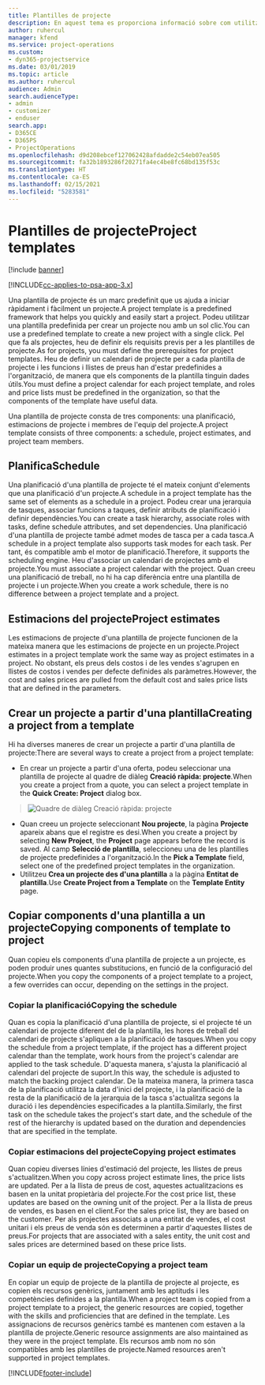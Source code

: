 ```yaml
---
title: Plantilles de projecte
description: En aquest tema es proporciona informació sobre com utilitzar les plantilles de projecte per a la configuració ràpida del projecte.
author: ruhercul
manager: kfend
ms.service: project-operations
ms.custom:
- dyn365-projectservice
ms.date: 03/01/2019
ms.topic: article
ms.author: ruhercul
audience: Admin
search.audienceType:
- admin
- customizer
- enduser
search.app:
- D365CE
- D365PS
- ProjectOperations
ms.openlocfilehash: d9d208ebcef127062428afdadde2c54eb07ea505
ms.sourcegitcommit: fa32b1893286f20271fa4ec4be8fc68bd135f53c
ms.translationtype: HT
ms.contentlocale: ca-ES
ms.lasthandoff: 02/15/2021
ms.locfileid: "5283581"
---
```

# <a name="project-templates"></a><span data-ttu-id="025e7-103">Plantilles de projecte</span><span class="sxs-lookup"><span data-stu-id="025e7-103">Project templates</span></span> 

[!include [banner](../includes/psa-now-project-operations.md)]

[!INCLUDE[cc-applies-to-psa-app-3.x](../includes/cc-applies-to-psa-app-3x.md)]

<span data-ttu-id="025e7-104">Una plantilla de projecte és un marc predefinit que us ajuda a iniciar ràpidament i fàcilment un projecte.</span><span class="sxs-lookup"><span data-stu-id="025e7-104">A project template is a predefined framework that helps you quickly and easily start a project.</span></span> <span data-ttu-id="025e7-105">Podeu utilitzar una plantilla predefinida per crear un projecte nou amb un sol clic.</span><span class="sxs-lookup"><span data-stu-id="025e7-105">You can use a predefined template to create a new project with a single click.</span></span> <span data-ttu-id="025e7-106">Pel que fa als projectes, heu de definir els requisits previs per a les plantilles de projecte.</span><span class="sxs-lookup"><span data-stu-id="025e7-106">As for projects, you must define the prerequisites for project templates.</span></span> <span data-ttu-id="025e7-107">Heu de definir un calendari de projecte per a cada plantilla de projecte i les funcions i llistes de preus han d'estar predefinides a l'organització, de manera que els components de la plantilla tinguin dades útils.</span><span class="sxs-lookup"><span data-stu-id="025e7-107">You must define a project calendar for each project template, and roles and price lists must be predefined in the organization, so that the components of the template have useful data.</span></span>

<span data-ttu-id="025e7-108">Una plantilla de projecte consta de tres components: una planificació, estimacions de projecte i membres de l'equip del projecte.</span><span class="sxs-lookup"><span data-stu-id="025e7-108">A project template consists of three components: a schedule, project estimates, and project team members.</span></span>

## <a name="schedule"></a><span data-ttu-id="025e7-109">Planifica</span><span class="sxs-lookup"><span data-stu-id="025e7-109">Schedule</span></span>

<span data-ttu-id="025e7-110">Una planificació d'una plantilla de projecte té el mateix conjunt d'elements que una planificació d'un projecte.</span><span class="sxs-lookup"><span data-stu-id="025e7-110">A schedule in a project template has the same set of elements as a schedule in a project.</span></span> <span data-ttu-id="025e7-111">Podeu crear una jerarquia de tasques, associar funcions a taques, definir atributs de planificació i definir dependències.</span><span class="sxs-lookup"><span data-stu-id="025e7-111">You can create a task hierarchy, associate roles with tasks, define schedule attributes, and set dependencies.</span></span> <span data-ttu-id="025e7-112">Una planificació d'una plantilla de projecte també admet modes de tasca per a cada tasca.</span><span class="sxs-lookup"><span data-stu-id="025e7-112">A schedule in a project template also supports task modes for each task.</span></span> <span data-ttu-id="025e7-113">Per tant, és compatible amb el motor de planificació.</span><span class="sxs-lookup"><span data-stu-id="025e7-113">Therefore, it supports the scheduling engine.</span></span> <span data-ttu-id="025e7-114">Heu d'associar un calendari de projectes amb el projecte.</span><span class="sxs-lookup"><span data-stu-id="025e7-114">You must associate a project calendar with the project.</span></span> <span data-ttu-id="025e7-115">Quan creeu una planificació de treball, no hi ha cap diferència entre una plantilla de projecte i un projecte.</span><span class="sxs-lookup"><span data-stu-id="025e7-115">When you create a work schedule, there is no difference between a project template and a project.</span></span>

## <a name="project-estimates"></a><span data-ttu-id="025e7-116">Estimacions del projecte</span><span class="sxs-lookup"><span data-stu-id="025e7-116">Project estimates</span></span>

<span data-ttu-id="025e7-117">Les estimacions de projecte d'una plantilla de projecte funcionen de la mateixa manera que les estimacions de projecte en un projecte.</span><span class="sxs-lookup"><span data-stu-id="025e7-117">Project estimates in a project template work the same way as project estimates in a project.</span></span> <span data-ttu-id="025e7-118">No obstant, els preus dels costos i de les vendes s'agrupen en llistes de costos i vendes per defecte definides als paràmetres.</span><span class="sxs-lookup"><span data-stu-id="025e7-118">However, the cost and sales prices are pulled from the default cost and sales price lists that are defined in the parameters.</span></span>

## <a name="creating-a-project-from-a-template"></a><span data-ttu-id="025e7-119">Crear un projecte a partir d'una plantilla</span><span class="sxs-lookup"><span data-stu-id="025e7-119">Creating a project from a template</span></span>
 
<span data-ttu-id="025e7-120">Hi ha diverses maneres de crear un projecte a partir d'una plantilla de projecte:</span><span class="sxs-lookup"><span data-stu-id="025e7-120">There are several ways to create a project from a project template:</span></span>

- <span data-ttu-id="025e7-121">En crear un projecte a partir d'una oferta, podeu seleccionar una plantilla de projecte al quadre de diàleg **Creació ràpida: projecte**.</span><span class="sxs-lookup"><span data-stu-id="025e7-121">When you create a project from a quote, you can select a project template in the **Quick Create: Project** dialog box.</span></span>

> ![Quadre de diàleg Creació ràpida: projecte](media/project-11.png)

- <span data-ttu-id="025e7-123">Quan creeu un projecte seleccionant **Nou projecte**, la pàgina **Projecte** apareix abans que el registre es desi.</span><span class="sxs-lookup"><span data-stu-id="025e7-123">When you create a project by selecting **New Project**, the **Project** page appears before the record is saved.</span></span> <span data-ttu-id="025e7-124">Al camp **Selecció de plantilla**, seleccioneu una de les plantilles de projecte predefinides a l'organització.</span><span class="sxs-lookup"><span data-stu-id="025e7-124">In the **Pick a Template** field, select one of the predefined project templates in the organization.</span></span>
- <span data-ttu-id="025e7-125">Utilitzeu **Crea un projecte des d'una plantilla** a la pàgina **Entitat de plantilla**.</span><span class="sxs-lookup"><span data-stu-id="025e7-125">Use **Create Project from a Template** on the **Template Entity** page.</span></span>

## <a name="copying-components-of-template-to-project"></a><span data-ttu-id="025e7-126">Copiar components d'una plantilla a un projecte</span><span class="sxs-lookup"><span data-stu-id="025e7-126">Copying components of template to project</span></span>

<span data-ttu-id="025e7-127">Quan copieu els components d'una plantilla de projecte a un projecte, es poden produir unes quantes substitucions, en funció de la configuració del projecte.</span><span class="sxs-lookup"><span data-stu-id="025e7-127">When you copy the components of a project template to a project, a few overrides can occur, depending on the settings in the project.</span></span>

### <a name="copying-the-schedule"></a><span data-ttu-id="025e7-128">Copiar la planificació</span><span class="sxs-lookup"><span data-stu-id="025e7-128">Copying the schedule</span></span>

<span data-ttu-id="025e7-129">Quan es copia la planificació d'una plantilla de projecte, si el projecte té un calendari de projecte diferent del de la plantilla, les hores de treball del calendari de projecte s'apliquen a la planificació de tasques.</span><span class="sxs-lookup"><span data-stu-id="025e7-129">When you copy the schedule from a project template, if the project has a different project calendar than the template, work hours from the project's calendar are applied to the task schedule.</span></span> <span data-ttu-id="025e7-130">D'aquesta manera, s'ajusta la planificació al calendari del projecte de suport.</span><span class="sxs-lookup"><span data-stu-id="025e7-130">In this way, the schedule is adjusted to match the backing project calendar.</span></span> <span data-ttu-id="025e7-131">De la mateixa manera, la primera tasca de la planificació utilitza la data d'inici del projecte, i la planificació de la resta de la planificació de la jerarquia de la tasca s'actualitza segons la duració i les dependències especificades a la plantilla.</span><span class="sxs-lookup"><span data-stu-id="025e7-131">Similarly, the first task on the schedule takes the project's start date, and the schedule of the rest of the hierarchy is updated based on the duration and dependencies that are specified in the template.</span></span> 

### <a name="copying-project-estimates"></a><span data-ttu-id="025e7-132">Copiar estimacions del projecte</span><span class="sxs-lookup"><span data-stu-id="025e7-132">Copying project estimates</span></span> 

<span data-ttu-id="025e7-133">Quan copieu diverses línies d'estimació del projecte, les llistes de preus s'actualitzen.</span><span class="sxs-lookup"><span data-stu-id="025e7-133">When you copy across project estimate lines, the price lists are updated.</span></span> <span data-ttu-id="025e7-134">Per a la llista de preus de cost, aquestes actualitzacions es basen en la unitat propietària del projecte.</span><span class="sxs-lookup"><span data-stu-id="025e7-134">For the cost price list, these updates are based on the owning unit of the project.</span></span> <span data-ttu-id="025e7-135">Per a la llista de preus de vendes, es basen en el client.</span><span class="sxs-lookup"><span data-stu-id="025e7-135">For the sales price list, they are based on the customer.</span></span> <span data-ttu-id="025e7-136">Per als projectes associats a una entitat de vendes, el cost unitari i els preus de venda són es determinen a partir d'aquestes llistes de preus.</span><span class="sxs-lookup"><span data-stu-id="025e7-136">For projects that are associated with a sales entity, the unit cost and sales prices are determined based on these price lists.</span></span>

### <a name="copying-a-project-team"></a><span data-ttu-id="025e7-137">Copiar un equip de projecte</span><span class="sxs-lookup"><span data-stu-id="025e7-137">Copying a project team</span></span>

<span data-ttu-id="025e7-138">En copiar un equip de projecte de la plantilla de projecte al projecte, es copien els recursos genèrics, juntament amb les aptituds i les competències definides a la plantilla.</span><span class="sxs-lookup"><span data-stu-id="025e7-138">When a project team is copied from a project template to a project, the generic resources are copied, together with the skills and proficiencies that are defined in the template.</span></span> <span data-ttu-id="025e7-139">Les assignacions de recursos genèrics també es mantenen com estaven a la plantilla de projecte.</span><span class="sxs-lookup"><span data-stu-id="025e7-139">Generic resource assignments are also maintained as they were in the project template.</span></span> <span data-ttu-id="025e7-140">Els recursos amb nom no són compatibles amb les plantilles de projecte.</span><span class="sxs-lookup"><span data-stu-id="025e7-140">Named resources aren't supported in project templates.</span></span>


[!INCLUDE[footer-include](../includes/footer-banner.md)]